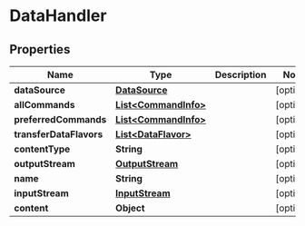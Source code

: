 
# DataHandler

## Properties
Name | Type | Description | Notes
------------ | ------------- | ------------- | -------------
**dataSource** | [**DataSource**](DataSource.md) |  |  [optional]
**allCommands** | [**List&lt;CommandInfo&gt;**](CommandInfo.md) |  |  [optional]
**preferredCommands** | [**List&lt;CommandInfo&gt;**](CommandInfo.md) |  |  [optional]
**transferDataFlavors** | [**List&lt;DataFlavor&gt;**](DataFlavor.md) |  |  [optional]
**contentType** | **String** |  |  [optional]
**outputStream** | [**OutputStream**](OutputStream.md) |  |  [optional]
**name** | **String** |  |  [optional]
**inputStream** | [**InputStream**](InputStream.md) |  |  [optional]
**content** | **Object** |  |  [optional]



